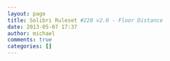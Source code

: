 ```yaml
---
layout: page
title: Solibri Ruleset #220 v2.0 - Floor Distance
date: 2013-05-07 17:37
author: michael
comments: true
categories: []
---
```


